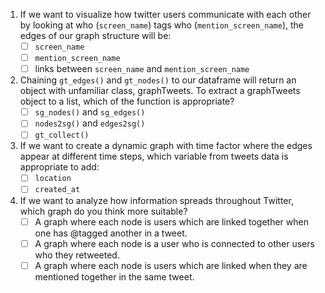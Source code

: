 1. If we want to visualize how twitter users communicate with each other by looking at who (`screen_name`) tags who (`mention_screen_name`), the edges of our graph structure will be:
    - [ ] `screen_name`
    - [ ] `mention_screen_name`
    - [ ] links between `screen_name` and `mention_screen_name`
2. Chaining `gt_edges()` and `gt_nodes()` to our dataframe will return an object with unfamiliar class, graphTweets. To extract a graphTweets object to a list, which of the function is appropriate?
    - [ ] `sg_nodes()` and `sg_edges()`
    - [ ] `nodes2sg()` and `edges2sg()`
    - [ ] `gt_collect()`
3. If we want to create a dynamic graph with time factor where the edges appear at different time steps, which variable from tweets data is appropriate to add:
    - [ ] `location`
    - [ ] `created_at`
4. If we want to analyze how information spreads throughout Twitter, which graph do you think more suitable?
    - [ ] A graph where each node is users which are linked together when one has @tagged another in a tweet.
    - [ ] A graph where each node is a user who is connected to other users who they retweeted.
    - [ ] A graph where each node is users which are linked when they are mentioned together in the same tweet.